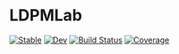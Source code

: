 # LDPMLab

[![Stable](https://img.shields.io/badge/docs-stable-blue.svg)](https://DonggeJia.github.io/LDPMLab.jl/stable/)
[![Dev](https://img.shields.io/badge/docs-dev-blue.svg)](https://DonggeJia.github.io/LDPMLab.jl/dev/)
[![Build Status](https://github.com/DonggeJia/LDPMLab.jl/actions/workflows/CI.yml/badge.svg?branch=main)](https://github.com/DonggeJia/LDPMLab.jl/actions/workflows/CI.yml?query=branch%3Amain)
[![Coverage](https://codecov.io/gh/DonggeJia/LDPMLab.jl/branch/main/graph/badge.svg)](https://codecov.io/gh/DonggeJia/LDPMLab.jl)
